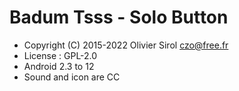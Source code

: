 # Badum Tsss - Solo Button

* Copyright (C) 2015-2022 Olivier Sirol <czo@free.fr>
* License : GPL-2.0
* Android 2.3 to 12
* Sound and icon are CC
